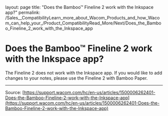 layout: page
title: "Does the Bamboo™ Fineline 2 work with the Inkspace app?"
permalink: /Sales__CompatibilityLearn_more_about_Wacom_Products_and_how_Wacom_can_help_your_/Product_CompatibilityRead_More/Next/Does_the_Bamboo_Fineline_2_work_with_the_Inkspace_app

# Does the Bamboo™ Fineline 2 work with the Inkspace app?

The Fineline 2 does not work with the Inkspace app. If you would like to add changes to your notes, please use the Fineline 2 with Bamboo Paper.

---
Source: [https://support.wacom.com/hc/en-us/articles/1500006262401-Does-the-Bamboo-Fineline-2-work-with-the-Inkspace-app](https://support.wacom.com/hc/en-us/articles/1500006262401-Does-the-Bamboo-Fineline-2-work-with-the-Inkspace-app)
